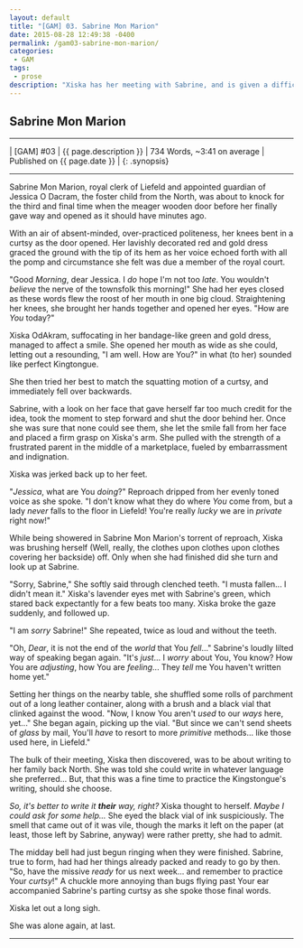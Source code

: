 ```yaml
---
layout: default
title: "[GAM] 03. Sabrine Mon Marion"
date: 2015-08-28 12:49:38 -0400
permalink: /gam03-sabrine-mon-marion/
categories:
 - GAM
tags:
 - prose
description: "Xiska has her meeting with Sabrine, and is given a difficult assignment for the week."
---
```



## Sabrine Mon Marion

***

| [GAM] #03 | {{ page.description }} | 734 Words, ~3:41 on average | Published on {{ page.date }} |
{: .synopsis}

***


Sabrine Mon Marion, royal clerk of Liefeld and appointed guardian of
Jessica O Dacram, the foster child from the North, was about to knock
for the third and final time when the meager wooden door before her
finally gave way and opened as it should have minutes ago.

With an air of absent-minded, over-practiced politeness, her knees
bent in a curtsy as the door opened. Her lavishly decorated red and
gold dress graced the ground with the tip of its hem as her voice
echoed forth with all the pomp and circumstance she felt was due a
member of the royal court.

"Good *Morning*, dear Jessica. I *do* hope I'm not too *late*. You
wouldn't *believe* the nerve of the townsfolk this morning!" She had
her eyes closed as these words flew the roost of her mouth in one big
cloud. Straightening her knees, she brought her hands together and
opened her eyes. "How are *You* today?"

Xiska OdAkram, suffocating in her bandage-like green and gold dress,
managed to affect a smile. She opened her mouth as wide as she could,
letting out a resounding, "I am well. How are You?" in what (to her)
sounded like perfect Kingtongue.

She then tried her best to match the squatting motion of a curtsy, and
immediately fell over backwards.

Sabrine, with a look on her face that gave herself far too much credit
for the idea, took the moment to step forward and shut the door behind
her. Once she was sure that none could see them, she let the smile
fall from her face and placed a firm grasp on Xiska's arm. She pulled
with the strength of a frustrated parent in the middle of a
marketplace, fueled by embarrassment and indignation.

Xiska was jerked back up to her feet.

"*Jessica*, what are You *doing*?" Reproach dripped from her evenly
toned voice as she spoke. "I don't know what they do where *You* come
from, but a lady *never* falls to the floor in Liefeld! You're really
*lucky* we are in *private* right now!"

While being showered in Sabrine Mon Marion's torrent of reproach,
Xiska was brushing herself (Well, really, the clothes upon clothes
upon clothes covering her backside) off. Only when she had finished
did she turn and look up at Sabrine.

"Sorry, Sabrine," She softly said through clenched teeth. "I musta
fallen... I didn't mean it." Xiska's lavender eyes met with Sabrine's
green, which stared back expectantly for a few beats too many. Xiska
broke the gaze suddenly, and followed up.

"I am *sorry* Sabrine!" She repeated, twice as loud and
without the teeth.

"Oh, *Dear*, it is not the end of the *world* that You *fell*..."
Sabrine's loudly lilted way of speaking began again. "It's *just*... I
*worry* about You, You know? How You are *adjusting*, how You are
*feeling*... They *tell* me You haven't written home yet."

Setting her things on the nearby table, she shuffled some rolls of
parchment out of a long leather container, along with a brush and a
black vial that clinked against the wood. "Now, I know You aren't
*used* to our *ways* here, yet..." She began again, picking up the
vial. "But since we can't send sheets of *glass* by mail, You'll
*have* to resort to more *primitive* methods... like those used here,
in Liefeld."

The bulk of their meeting, Xiska then discovered, was to be about
writing to her family back North. She was told she could write in
whatever language she preferred... But, that this was a fine time to
practice the Kingstongue's writing, should she choose.

*So, it's better to write it **their** way, right?* Xiska thought to
herself. *Maybe I could ask for some help...* She eyed the black vial
of ink suspiciously. The smell that came out of it was vile, though
the marks it left on the paper (at least, those left by Sabrine,
anyway) were rather pretty, she had to admit.

The midday bell had just begun ringing when they were
finished. Sabrine, true to form, had had her things already packed and
ready to go by then. "So, have the missive *ready* for us next
week... and remember to practice Your *curtsy*!" A chuckle more
annoying than bugs flying past Your ear accompanied Sabrine's parting
curtsy as she spoke those final words.

Xiska let out a long sigh.

She was alone again, at last.

***
